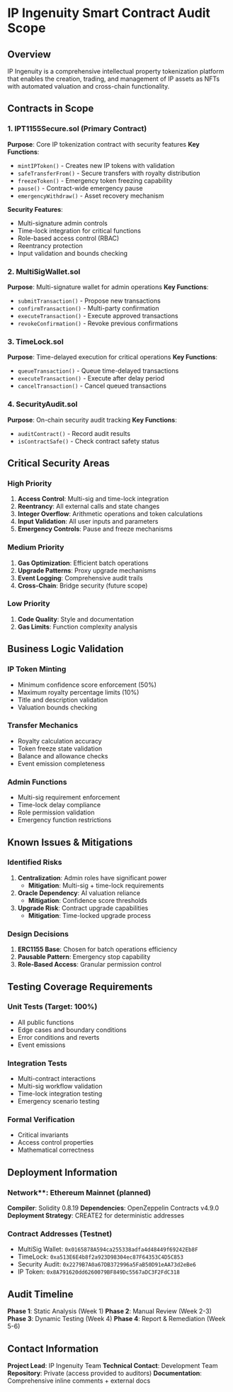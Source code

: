 # IP Ingenuity Smart Contract Audit Scope

## Overview
IP Ingenuity is a comprehensive intellectual property tokenization platform that enables the creation, trading, and management of IP assets as NFTs with automated valuation and cross-chain functionality.

## Contracts in Scope

### 1. IPT1155Secure.sol (Primary Contract)
**Purpose**: Core IP tokenization contract with security features
**Key Functions**:
- `mintIPToken()` - Creates new IP tokens with validation
- `safeTransferFrom()` - Secure transfers with royalty distribution
- `freezeToken()` - Emergency token freezing capability
- `pause()` - Contract-wide emergency pause
- `emergencyWithdraw()` - Asset recovery mechanism

**Security Features**:
- Multi-signature admin controls
- Time-lock integration for critical functions
- Role-based access control (RBAC)
- Reentrancy protection
- Input validation and bounds checking

### 2. MultiSigWallet.sol
**Purpose**: Multi-signature wallet for admin operations
**Key Functions**:
- `submitTransaction()` - Propose new transactions
- `confirmTransaction()` - Multi-party confirmation
- `executeTransaction()` - Execute approved transactions
- `revokeConfirmation()` - Revoke previous confirmations

### 3. TimeLock.sol
**Purpose**: Time-delayed execution for critical operations
**Key Functions**:
- `queueTransaction()` - Queue time-delayed transactions
- `executeTransaction()` - Execute after delay period
- `cancelTransaction()` - Cancel queued transactions

### 4. SecurityAudit.sol
**Purpose**: On-chain security audit tracking
**Key Functions**:
- `auditContract()` - Record audit results
- `isContractSafe()` - Check contract safety status

## Critical Security Areas

### High Priority
1. **Access Control**: Multi-sig and time-lock integration
2. **Reentrancy**: All external calls and state changes
3. **Integer Overflow**: Arithmetic operations and token calculations
4. **Input Validation**: All user inputs and parameters
5. **Emergency Controls**: Pause and freeze mechanisms

### Medium Priority
1. **Gas Optimization**: Efficient batch operations
2. **Upgrade Patterns**: Proxy upgrade mechanisms
3. **Event Logging**: Comprehensive audit trails
4. **Cross-Chain**: Bridge security (future scope)

### Low Priority
1. **Code Quality**: Style and documentation
2. **Gas Limits**: Function complexity analysis

## Business Logic Validation

### IP Token Minting
- Minimum confidence score enforcement (50%)
- Maximum royalty percentage limits (10%)
- Title and description validation
- Valuation bounds checking

### Transfer Mechanics
- Royalty calculation accuracy
- Token freeze state validation
- Balance and allowance checks
- Event emission completeness

### Admin Functions
- Multi-sig requirement enforcement
- Time-lock delay compliance
- Role permission validation
- Emergency function restrictions

## Known Issues & Mitigations

### Identified Risks
1. **Centralization**: Admin roles have significant power
   - **Mitigation**: Multi-sig + time-lock requirements
2. **Oracle Dependency**: AI valuation reliance
   - **Mitigation**: Confidence score thresholds
3. **Upgrade Risk**: Contract upgrade capabilities
   - **Mitigation**: Time-locked upgrade process

### Design Decisions
1. **ERC1155 Base**: Chosen for batch operations efficiency
2. **Pausable Pattern**: Emergency stop capability
3. **Role-Based Access**: Granular permission control

## Testing Coverage Requirements

### Unit Tests (Target: 100%)
- All public functions
- Edge cases and boundary conditions
- Error conditions and reverts
- Event emissions

### Integration Tests
- Multi-contract interactions
- Multi-sig workflow validation
- Time-lock integration testing
- Emergency scenario testing

### Formal Verification
- Critical invariants
- Access control properties
- Mathematical correctness

## Deployment Information

### Network**: Ethereum Mainnet (planned)
**Compiler**: Solidity 0.8.19
**Dependencies**: OpenZeppelin Contracts v4.9.0
**Deployment Strategy**: CREATE2 for deterministic addresses

### Contract Addresses (Testnet)
- MultiSig Wallet: `0x0165878A594ca255338adfa4d48449f69242Eb8F`
- TimeLock: `0xa513E6E4b8f2a923D98304ec87F64353C4D5C853`
- Security Audit: `0x2279B7A0a67DB372996a5FaB50D91eAA73d2eBe6`
- IP Token: `0x8A791620dd6260079BF849Dc5567aDC3F2FdC318`

## Audit Timeline

**Phase 1**: Static Analysis (Week 1)
**Phase 2**: Manual Review (Week 2-3)
**Phase 3**: Dynamic Testing (Week 4)
**Phase 4**: Report & Remediation (Week 5-6)

## Contact Information

**Project Lead**: IP Ingenuity Team
**Technical Contact**: Development Team
**Repository**: Private (access provided to auditors)
**Documentation**: Comprehensive inline comments + external docs